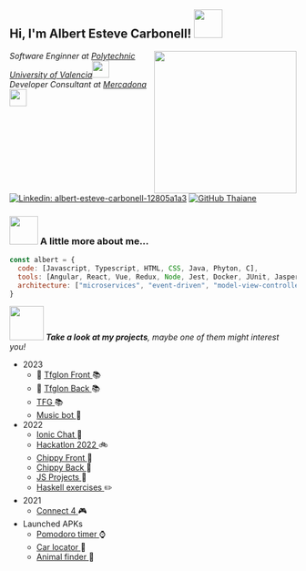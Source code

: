<h2> Hi, I'm Albert Esteve Carbonell! <img src="https://media1.giphy.com/media/v1.Y2lkPTc5MGI3NjExMGlxenRhaGJocXBmbmNuYjZ6dnBnMWYyaGx0cGg0cWp3YjhucmRnbiZlcD12MV9pbnRlcm5hbF9naWZfYnlfaWQmY3Q9cw/26Fxy3Iz1ari8oytO/giphy.gif" width="50"></h2> 
<img align='right' src="https://media3.giphy.com/media/v1.Y2lkPTc5MGI3NjExeWVkM3Q0ZHhvazhmZmo1YmMyZjVhajA1Mm04d2tiamg5ZjZ5aWg1NyZlcD12MV9pbnRlcm5hbF9naWZfYnlfaWQmY3Q9Zw/qgQUggAC3Pfv687qPC/giphy.gif" width="250">
<p><em>Software Enginner at <a href="https://www.upv.es/">Polytechnic University of Valencia</a><img src="https://media1.giphy.com/media/v1.Y2lkPTc5MGI3NjExenpseGs5a25pN3hnM2h5MmZlNHh4dWxqNXZheTFhdm9sOWNhcGk4eCZlcD12MV9pbnRlcm5hbF9naWZfYnlfaWQmY3Q9cw/hITynI4fSDBTYqxx1y/giphy.gif" width="30"></br>Developer Consultant at <a href="[(https://www.mercadona.es/)](https://www.mercadona.es/)">Mercadona</a><img src="https://media2.giphy.com/media/v1.Y2lkPTc5MGI3NjExZHA2dm5ud244NXpjYjloZzJ1a2ppbm1hNms5MnBvc3F0bWk0MDludSZlcD12MV9pbnRlcm5hbF9naWZfYnlfaWQmY3Q9cw/QXPqYpSyBIMjBTtBbl/giphy.gif" width="30"> 
</em></p>

[![Linkedin: albert-esteve-carbonell-12805a1a3](https://img.shields.io/badge/-albertesteve-blue?style=flat-square&logo=Linkedin&logoColor=white&link=https://www.linkedin.com/in/albert-esteve-carbonell-12805a1a3/)](https://www.linkedin.com/in/albert-esteve-carbonell-12805a1a3/)
[![GitHub Thaiane](https://img.shields.io/github/followers/aestcar?label=follow&style=social)](https://github.com/aestcar)


### <img src="https://media0.giphy.com/media/v1.Y2lkPTc5MGI3NjExMjhod29mNDE4ZnJlb2J6azVibXpyczdmc2puY3FvbXp3dTVhdnJmcyZlcD12MV9pbnRlcm5hbF9naWZfYnlfaWQmY3Q9cw/xT9IgrL7iyUq6ME75K/giphy.gif" width="50"> A little more about me...  

```javascript
const albert = {
  code: [Javascript, Typescript, HTML, CSS, Java, Phyton, C],
  tools: [Angular, React, Vue, Redux, Node, Jest, Docker, JUnit, JasperReports, Cypress, Selenium],
  architecture: ["microservices", "event-driven", "model-view-controller", "client server architecture"]
}
```

<img src="https://media4.giphy.com/media/v1.Y2lkPTc5MGI3NjExZnFsNTBjbG16Z3VvNXdhNG11ejM4dm5hc2NnN2x5MmFsbWMya3U2YiZlcD12MV9pbnRlcm5hbF9naWZfYnlfaWQmY3Q9cw/J1Qp3RPpEiSZo1ItZj/giphy.gif" width="60"> <em><b>Take a look at my projects</b>, maybe one of them might interest you!</em>

 <ul>
  <li>2023
    <ul>
      <li> 🌟  <a href="https://github.com/aestcar/TFGIon"> TfgIon Front </a> 📚 </li>
      <li> 🌟 <a href="https://github.com/aestcar/TFGIonBack"> TfgIon Back </a> 📚 </li>
      <li> <a href="https://github.com/aestcar/TFG"> TFG </a> 📚 </li>
      <li> <a href="https://github.com/aestcar/Music-bot"> Music bot </a> 🎵 </li> 
    </ul>
  </li>
  <li>2022
    <ul>
      <li> <a href="https://github.com/aestcar/ChatIonic"> Ionic Chat </a> 📱 </li>
      <li> <a href="https://github.com/aestcar/Hackatlon2022"> Hackatlon 2022 </a> 🚲 </li>
      <li> <a href="https://github.com/botikacode/chippy-frontend"> Chippy Front </a> 🐶 </li>
      <li> <a href="https://github.com/botikacode/chippy-backend"> Chippy Back </a> 🐶 </li>
      <li> <a href="https://github.com/aestcar/JS-Projects"> JS Projects </a> 🔧 </li> 
      <li> <a href="https://github.com/aestcar/Haskell-exercises"> Haskell exercises </a> ✏️ </li>
    </ul>
  </li>
  <li>2021
    <ul>
      <li> <a href="https://github.com/aestcar/Conecta4"> Connect 4 </a> 🎮 </li>
    </ul>
  </li>
   <li> Launched APKs <ul>
     <li> <a href="https://play.google.com/store/apps/details?id=my.spanish.pomodoro"> Pomodoro timer </a> ⌚ </li>
     <li> <a href="https://play.google.com/store/apps/details?id=my.example.locacoche"> Car locator </a> 🚗 </li>
     <li> <a href="https://play.google.com/store/apps/details?id=my.spanish.aplicacionanimales"> Animal finder </a> 🐘 </li>
    </ul>
   </li>
</ul>

